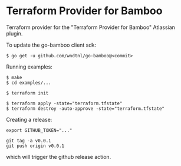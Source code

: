 # Terraform Provider for Bamboo

Terraform provider for the "Terraform Provider for Bamboo" Atlassian plugin.

To update the go-bamboo client sdk:

```
$ go get -u github.com/wndtnl/go-bamboo@<commit>
```

Running examples:

```
$ make
$ cd examples/...

$ terraform init

$ terraform apply -state="terraform.tfstate"
$ terraform destroy -auto-approve -state="terraform.tfstate"
```

Creating a release:

```
export GITHUB_TOKEN="..."

git tag -a v0.0.1
git push origin v0.0.1
```

which will trigger the github release action.
